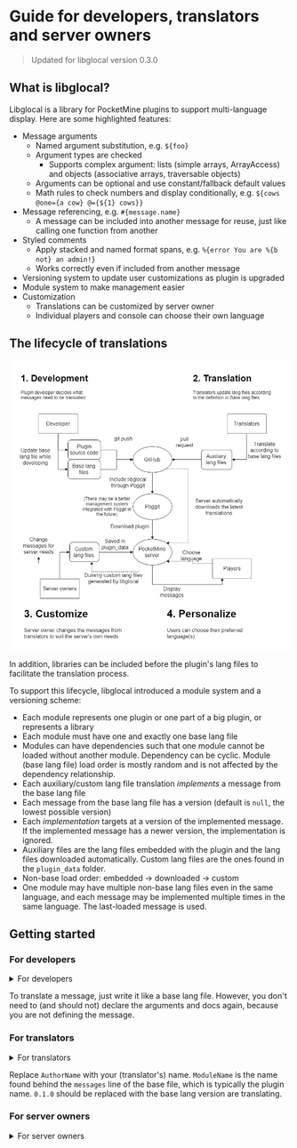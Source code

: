 Guide for developers, translators and server owners
===
> Updated for libglocal version 0.3.0

## What is libglocal?
Libglocal is a library for PocketMine plugins to support multi-language display. Here are some highlighted features:
- Message arguments
	- Named argument substitution, e.g. `${foo}`
	- Argument types are checked
		- Supports complex argument: lists (simple arrays, ArrayAccess) and objects (associative arrays, traversable objects)
	- Arguments can be optional and use constant/fallback default values
	- Math rules to check numbers and display conditionally, e.g. `${cows @one={a cow} @={${1} cows}}`
- Message referencing, e.g. `#{message.name}`
	- A message can be included into another message for reuse, just like calling one function from another
- Styled comments
	- Apply stacked and named format spans, e.g. `%{error You are %{b not} an admin!}`
	- Works correctly even if included from another message
- Versioning system to update user customizations as plugin is upgraded
- Module system to make management easier
- Customization
	- Translations can be customized by server owner
	- Individual players and console can choose their own language

## The lifecycle of translations
![libglocal-flow.png](libglocal-flow.png)

In addition, libraries can be included before the plugin's lang files to facilitate the translation process.

To support this lifecycle, libglocal introduced a module system and a versioning scheme:
- Each module represents one plugin or one part of a big plugin, or represents a library
- Each module must have one and exactly one base lang file
- Modules can have dependencies such that one module cannot be loaded without another module. Dependency can be cyclic. Module (base lang file) load order is mostly random and is not affected by the dependency relationship.
- Each auxiliary/custom lang file translation *implements* a message from the base lang file
- Each message from the base lang file has a version (default is `null`, the lowest possible version)
- Each *implementation* targets at a version of the implemented message. If the implemented message has a newer version, the implementation is ignored.
- Auxiliary files are the lang files embedded with the plugin and the lang files downloaded automatically. Custom lang files are the ones found in the `plugin_data` folder.
- Non-base load order: embedded -> downloaded -> custom
- One module may have multiple non-base lang files even in the same language, and each message may be implemented multiple times in the same language. The last-loaded message is used.

## Getting started

### For developers
<details><summary>For developers</summary>

To use libglocal, just add this line to `onEnable()`: `$this->lang = Libglocal::init($this);` with the use statement `use SOFe\Libglocal\Libglocal`.

When you send a message, replace the message with `$this->lang->t($sender, "message.id", $args)`, where `$sender` is the recipient and `"message.id"` is the ID of the message to be translated. `$args` is an optional array that contains the parameters.

Then create the folder `lang` under `resources`, and create a file `en_US.lang` inside. (You can change `en_US` to another base language you like, but `en_US` is recommended for _base_ language, because that's usually the language most translators understand)

Then copy this into `en_US.lang`:

<details><summary>Template base lang file</summary>

```libglocal
base lang en_US English (US)
author AuthorName
version 0.1.0

messages PluginName
	my-first-message= Hello world!
```
</details>

Try calling `$player->sendMessage($this->lang->t($player, "PluginName.my-first-message"));` from your plugin. It should send "Hello world!" to the player.

Remember to replace `PluginName`, `AuthorName` with the plugin's name and author. `0.1.0` is the version for the base file, but it should resemble the plugin version, because it should be bumped every time messages in the plugin are changed publicly.
</details>

To translate a message, just write it like a base lang file. However, you don't need to (and should not) declare the arguments and docs again, because you are not defining the message.

### For translators
<details><summary>For translators</summary>

First, find the language code of the language you want to translate into. It should match the Minecraft client language codes. [Minecraft Wiki](https://minecraft.gamepedia.com/Language) has a table for this. In this part, I assume your language code is `zh_TW`.

Under the lang folder, create a file like this:

```libglocal
lang zh_TW 繁體中文
author AuthorName

messages ModuleName
```
</details>

Replace `AuthorName` with your (translator's) name. `ModuleName` is the name found behind the `messages` line of the base file, which is typically the plugin name. `0.1.0` should be replaced with the base lang version are translating.

### For server owners
<details><summary>For server owners</summary>

After downloading the plugin that uses libglocal, restart the server. Libglocal will generate the template lang files under the plugin's data folder. You may find one or multiple `.lang` files. Open them with [Notepad++](https://notepad-plus-plus.org) or any plain text editor you like. If you want to edit a message, delete the `//` at the start of the line you changed and the surrounding lines separated by empty lines.

For example, if the generated template is like this:

<details><summary>Original template</summary>

```libglocal
lang en_US English (US)
version 0.5.0

messages ExamplePlugin

//  lorem.ipsum = Dolor sit amet, consectetur adipiscing elit.
//    for 1.0

//  lorem.sed = Do eiusmod tempor incididunt ut labore et dolore magna aliqua.

//  lorem.ut = enim ad minim veniam, quis nostrud exercitation ullamco laboris.
//    for 1.0

//  nisi.in = Voluptate velit esse cillum dolore eu fugiat nulla pariatur.
//    | Excepteur sint non proident, sunt in culpa qui officia deserunt mollit anim id est laborum.
//    for 1.0

//  nisi.ut = Aliquip ex ea commodo consequat. Duis aute irure dolor in reprehenderit.
//    for 1.0
```
</details>

To change `Excepteur sint` to `Occaecat cupidatat`, this section becomes like this:

<details><summary>Edited file</summary>

```libglocal
lang en_US English (US)
version 0.5.0

messages ExamplePlugin

//  lorem.ipsum = Dolor sit amet, consectetur adipiscing elit.
//    for 1.0

//  lorem.sed = Do eiusmod tempor incididunt ut labore et dolore magna aliqua.

//  lorem.ut = enim ad minim veniam, quis nostrud exercitation ullamco laboris.
//    for 1.0

  nisi.in = Voluptate velit esse cillum dolore eu fugiat nulla pariatur.
    | Occaecat cupidatat non proident, sunt in culpa qui officia deserunt mollit anim id est laborum.
    for 1.0

//  nisi.ut = Aliquip ex ea commodo consequat. Duis aute irure dolor in reprehenderit.
//    for 1.0
```
</details>

## Basics

### Libglocal file format
#### Lexing rules
<details>
<summary>Technical details</summary>

The generic rules for libglocal file syntax:
- **EMPTY**: If the line only consists of spaces and tabs (_whitespace characters_), the line is called an "empty line".
- **COMMENT**: If the line starts with `//` (excluding leading spaces), it is a comment line
- **INDENT**: The leading _whitespace characters_ of the line are called the _indent_. They control the line groupings.
- **INDENT_CHILD**: If the _indent_ of a line starts with that of the previous line and is longer, the line is a _child_ of the previous line.
- **INDENT_SIBLING**: If two lines have the same _indent_ and all lines between them (if any) are _descendents_ (_children_ or recursive _children_) of the first line, the two lines are _siblings_.
- **INDENT_ERROR**: If a line is not the first line and cannot be identified as a _child_ of the previous line or as the _sibling_ of any lines before it, it has an indentation error.
- **IDENTIFIER**: An _identifier_ is a consecutive string containing only one or more latin alphabets `A-Z` `a-z`, digits `0-9`, hyphens `-`, underscores `_` and dots `.`.
- **IDENTIFIER_LIST**: A line consists of one or multiple _identifiers_, separated by _whitespace characters_.
- **IDENTIFIER_SYMBOL**: `$` and `~` are parsed as an _identifier_ only if placed at the start of a line. They can be followed by normal _identifiers_ without _whitespace characters_ in between.
- **IDENTIFIER_FLAG**: An _identifier_ (except the last one) can be followed by a `:` character, which means the _identifier_ is a _flag_ on the _identifier_ following it. There must be no _whitespace characters_ around the colon. There may be multiple _flags_ on the same _identifier_.
- **IDENTIFIER_DELIM**: The last _identifier_ can be followed by a `=` character. The part behind the `=`, separated by zero or more _whitespace characters_, is a _literal_.
- **LITERAL_SYMBOL**: `*` functions the same way to the lexer as a `=` if placed at the start of a line, so it can be followed by a _literal_ after zero or more _whitespace characters_.
- **LITERAL**: A _literal_ consists of zero or multiple of the following components:
  - Simple static components: *LITERAL_SIMPLE*, *LITERAL_ESCAPE*, *LITERAL_CONT*
  - Complex static components: *LITERAL_SPAN*
  - Complex dynamic components: *LITERAL_REF*
- **LITERAL_SIMPLE**: A **LITERAL_SIMPLE** component consists of one or multiple consecutive UTF-8 characters except `#` `$` `%` `\` `}`  and _newline_ (Unix-style LF `\n` or Windows-style CRLF `\r\n`).
- **LITERAL_ESCAPE**: A **LITERAL_ESCAPE** component consists of a `\` followed by one ASCII character. (Only certain characters are allowed behind the `\`, but the restriction is not part of the lexing rules)
- **LITERAL_CONT**: A **LITERAL_CONT** component consists of a _newline_ followed by zero or multiple _whitespace characters_, then one of `!`, `|` or `\`. The _whitespace characters_ in between are NOT parsed using **INDENT** rules.
- **LITERAL_SPAN**: A **LITERAL_SPAN** component has the format (`%{`, _identifier_, _whitespace characters_, _literal_, `}`).
- **LITERAL_REF**: A **LITERAL_REF** component starts with `#{`, `${` or `#{$`, followed by an _identifier_, finally a `}`. There can be a `REF_ARG_LIST` between the _identifier_ and the `}`.
- **REF_ARG_LIST**: A recurring sequence of (*REF_ARG_NAME*, `=`, *REF_ARG*), delimited by a `}`. *REF_ARG_NAME* is an _identifier_ with an optional `@` in front of it. *REF_ARG* is either a _number_ (an unsigned or negative-signed integer or decimal number), or an _identifier_, or a pair of `{}` with a _literal_ inside.
- **MATH_SYMBOL**: `@` placed at the start of a line indicates that the line is a math rule. It must be followed by one or more `@`, or an _identifier_, or both, then _whitespace characters_. After that, _numbers_, modulus sign `@` and _comparator_ (one of `=` `!=` `<>` `<=` `>=` `<` `>`) and _whitespace characters_ are allowed in the line.
</details>

#### Metadata part
The file consists of two parts. The first part is the metadata part, which can contain
- a required `lang`/`base lang` statement
- zero or multiple `author` statements
- an optional `version` statement
- zero or multiple `require` statements
- zero or multiple `use` statements

The `lang`/`base lang` statement indicates the language of the file. It should be in the format `base lang lang_id = Language Name` or `lang lang_id = Language Name`, where `lang_id` is the [language code](https://minecraft.gamepedia.com/Language) and `Lauguage Name` is the local name of the language.

`author` statements list the author names. All translators should be included in the author list. The format is `author = AuthorName`.

### Messages
A message is something to be translated. It can be a sentence, a few big passage, or just one word. The definition
